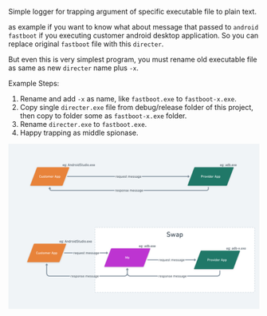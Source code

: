 Simple logger for trapping argument of specific executable file to plain text.

as example if you want to know what about message that passed to `android fastboot` if you executing customer android desktop application.  So you can replace original `fastboot` file with this `directer`. 

But even this is very simplest program, you must rename old executable file as same as new `directer` name plus `-x`.

Example Steps:

1.  Rename and add `-x` as name, like `fastboot.exe` to `fastboot-x.exe`.
2. Copy single `directer.exe` file from debug/release folder of this project, then copy to folder some as `fastboot-x.exe` folder.
3. Rename `directer.exe` to `fastboot.exe`.
4. Happy trapping as middle spionase.



![Swap](flow.png)